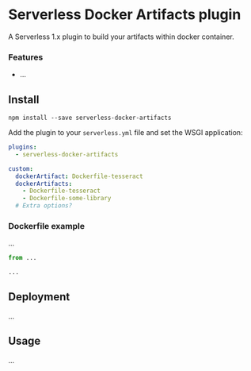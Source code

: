# Serverless Docker Artifacts plugin

A Serverless 1.x plugin to build your artifacts within docker container.

### Features

- ...

## Install

```
npm install --save serverless-docker-artifacts
```

Add the plugin to your `serverless.yml` file and set the WSGI application:

```yaml
plugins:
  - serverless-docker-artifacts

custom:
  dockerArtifact: Dockerfile-tesseract
  dockerArtifacts:
    - Dockerfile-tesseract
    - Dockerfile-some-library
  # Extra options?
```


### Dockerfile example

...

```python
from ...

...
```


## Deployment

...


## Usage

...
